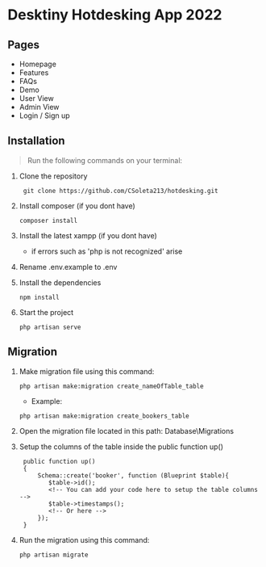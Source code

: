 # Desktiny Hotdesking App 2022

## Pages
- Homepage
- Features
- FAQs
- Demo
- User View
- Admin View
- Login / Sign up

## Installation
> Run the following commands on your terminal:

1. Clone the repository
   ```
    git clone https://github.com/CSoleta213/hotdesking.git
   ```
2. Install composer (if you dont have)
    ```
   composer install
   ```
3. Install the latest xampp (if you dont have)
    - if errors such as 'php is not recognized' arise

4. Rename .env.example to .env
    
5. Install the dependencies
   ```
   npm install
   ```
6. Start the project
   ```
   php artisan serve
   ```

## Migration

1. Make migration file using this command:
   ```
   php artisan make:migration create_nameOfTable_table
   ```

    - Example:
   ```
   php artisan make:migration create_bookers_table
   ```
2. Open the migration file located in this path: Database\Migrations
   
3. Setup the columns of the table inside the public function up()
   ```
    public function up()
    {
        Schema::create('booker', function (Blueprint $table){
           $table->id();
           <!-- You can add your code here to setup the table columns -->
           $table->timestamps();
           <!-- Or here -->
        });
    }
   ```
4. Run the migration using this command:
   ```
   php artisan migrate
   ```
